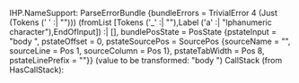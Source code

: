 IHP.NameSupport: ParseErrorBundle {bundleErrors = TrivialError 4 (Just (Tokens (' ' :| ""))) (fromList [Tokens ('_' :| ""),Label ('a' :| "lphanumeric character"),EndOfInput]) :| [], bundlePosState = PosState {pstateInput = "body ", pstateOffset = 0, pstateSourcePos = SourcePos {sourceName = "", sourceLine = Pos 1, sourceColumn = Pos 1}, pstateTabWidth = Pos 8, pstateLinePrefix = ""}} (value to be transformed: "body ")
CallStack (from HasCallStack):
